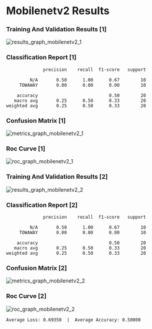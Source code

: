 
Mobilenetv2 Results
===================
  
### Training And Validation Results [1]

![results_graph_mobilenetv2_1](./results_graph_mobilenetv2_1.jpg "results_graph_mobilenetv2_1")  
### Classification Report [1]

```
              precision    recall  f1-score   support

         N/A       0.50      1.00      0.67        10
     TOWAWAY       0.00      0.00      0.00        10

    accuracy                           0.50        20
   macro avg       0.25      0.50      0.33        20
weighted avg       0.25      0.50      0.33        20

```  
### Confusion Matrix [1]

![metrics_graph_mobilenetv2_1](./metrics_graph_mobilenetv2_1.jpg "metrics_graph_mobilenetv2_1")  
### Roc Curve [1]

![roc_graph_mobilenetv2_1](./roc_graph_mobilenetv2_1.jpg "roc_graph_mobilenetv2_1")  
### Training And Validation Results [2]

![results_graph_mobilenetv2_2](./results_graph_mobilenetv2_2.jpg "results_graph_mobilenetv2_2")  
### Classification Report [2]

```
              precision    recall  f1-score   support

         N/A       0.50      1.00      0.67        10
     TOWAWAY       0.00      0.00      0.00        10

    accuracy                           0.50        20
   macro avg       0.25      0.50      0.33        20
weighted avg       0.25      0.50      0.33        20

```  
### Confusion Matrix [2]

![metrics_graph_mobilenetv2_2](./metrics_graph_mobilenetv2_2.jpg "metrics_graph_mobilenetv2_2")  
### Roc Curve [2]

![roc_graph_mobilenetv2_2](./roc_graph_mobilenetv2_2.jpg "roc_graph_mobilenetv2_2")

`Average Loss: 0.69350  |  Average Accuracy: 0.50000`